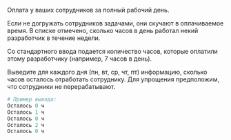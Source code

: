 Оплата у ваших сотрудников за полный рабочий день.

Если не догружать сотрудников задачами, они скучают в оплачиваемое время. В списке отмечено, сколько часов в день работал некий разработчик в течение недели. 

Со стандартного ввода подается количество часов, которые оплатили этому разработчику (например, 7 часов в день). 

Выведите для каждого дня (пн, вт, ср, чт, пт)  информацию, сколько часов осталось отработать сотруднику. Для упрощения предположим, что сотрудники не перерабатывают.

```python
# Пример вывода:
Осталось 0 ч
Осталось 1 ч
Осталось 0 ч
Осталось 2 ч
Осталось 0 ч
```